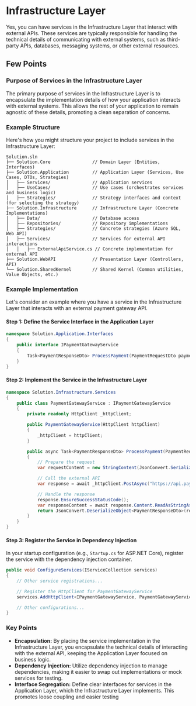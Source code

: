 # Infrastructure Layer

Yes, you can have services in the Infrastructure Layer that interact with external APIs. These services are typically responsible for handling the technical details of communicating with external systems, such as third-party APIs, databases, messaging systems, or other external resources.

## Few Points

### Purpose of Services in the Infrastructure Layer

The primary purpose of services in the Infrastructure Layer is to encapsulate the implementation details of how your application interacts with external systems. This allows the rest of your application to remain agnostic of these details, promoting a clean separation of concerns.

### Example Structure

Here's how you might structure your project to include services in the Infrastructure Layer:

```
Solution.sln
├── Solution.Core                // Domain Layer (Entities, Interfaces)
├── Solution.Application         // Application Layer (Services, Use Cases, DTOs, Strategies)
│   ├── Services/                // Application services
│   ├── UseCases/                // Use cases (orchestrates services and business logic)
│   ├── Strategies/              // Strategy interfaces and context (for selecting the strategy)
├── Solution.Infrastructure      // Infrastructure Layer (Concrete Implementations)
│   ├── Data/                    // Database access
│   ├── Repositories/            // Repository implementations
│   ├── Strategies/              // Concrete strategies (Azure SQL, Web API)
│   ├── Services/                // Services for external API interactions
│   │   ├── ExternalApiService.cs // Concrete implementation for external API
├── Solution.WebAPI              // Presentation Layer (Controllers, API)
└── Solution.SharedKernel        // Shared Kernel (Common utilities, Value Objects, etc.)
```

### Example Implementation

Let's consider an example where you have a service in the Infrastructure Layer that interacts with an external payment gateway API.

#### Step 1: Define the Service Interface in the Application Layer

```csharp
namespace Solution.Application.Interfaces
{
    public interface IPaymentGatewayService
    {
        Task<PaymentResponseDto> ProcessPayment(PaymentRequestDto paymentRequest);
    }
}
```

#### Step 2: Implement the Service in the Infrastructure Layer

```csharp
namespace Solution.Infrastructure.Services
{
    public class PaymentGatewayService : IPaymentGatewayService
    {
        private readonly HttpClient _httpClient;

        public PaymentGatewayService(HttpClient httpClient)
        {
            _httpClient = httpClient;
        }

        public async Task<PaymentResponseDto> ProcessPayment(PaymentRequestDto paymentRequest)
        {
            // Prepare the request
            var requestContent = new StringContent(JsonConvert.SerializeObject(paymentRequest), Encoding.UTF8, "application/json");

            // Call the external API
            var response = await _httpClient.PostAsync("https://api.paymentgateway.com/payments", requestContent);

            // Handle the response
            response.EnsureSuccessStatusCode();
            var responseContent = await response.Content.ReadAsStringAsync();
            return JsonConvert.DeserializeObject<PaymentResponseDto>(responseContent);
        }
    }
}
```

#### Step 3: Register the Service in Dependency Injection

In your startup configuration (e.g., `Startup.cs` for ASP.NET Core), register the service with the dependency injection container.

```csharp
public void ConfigureServices(IServiceCollection services)
{
    // Other service registrations...

    // Register the HttpClient for PaymentGatewayService
    services.AddHttpClient<IPaymentGatewayService, PaymentGatewayService>();

    // Other configurations...
}
```

### Key Points

- **Encapsulation:** By placing the service implementation in the Infrastructure Layer, you encapsulate the technical details of interacting with the external API, keeping the Application Layer focused on business logic.
- **Dependency Injection:** Utilize dependency injection to manage dependencies, making it easier to swap out implementations or mock services for testing.
- **Interface Segregation:** Define clear interfaces for services in the Application Layer, which the Infrastructure Layer implements. This promotes loose coupling and easier testing
